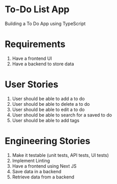  # To-Do List App
Building a To Do App using TypeScript 

# Requirements
1. Have a frontend UI 
2. Have a backend to store data

# User Stories
1. User should be able to add a to do
2. User should be able to delete a to do
3. User should be able to edit a to do
4. User should be able to search for a saved to do
5. User should be able to add tags 

# Engineering Stories 
1. Make it testable (unit tests, API tests, UI tests)
2. Implement Linting
3. Have a frontend using Next JS
4. Save data in a backend
5. Retrieve data from a backend 
